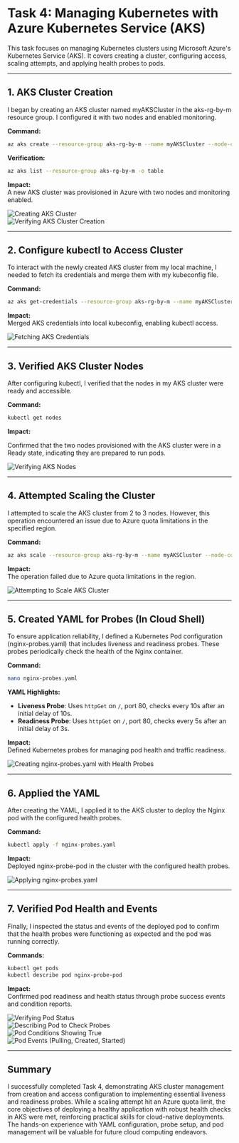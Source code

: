 
# Task 4: Managing Kubernetes with Azure Kubernetes Service (AKS)

This task focuses on managing Kubernetes clusters using Microsoft Azure's Kubernetes Service (AKS). It covers creating a cluster, configuring access, scaling attempts, and applying health probes to pods.

---

## 1. AKS Cluster Creation

I began by creating an AKS cluster named myAKSCluster in the aks-rg-by-m resource group. I configured it with two nodes and enabled monitoring.

**Command:**
```bash
az aks create --resource-group aks-rg-by-m --name myAKSCluster --node-count 2 --enable-addons monitoring --generate-ssh-keys --node-vm-size Standard_B2s
```

**Verification:**
```bash
az aks list --resource-group aks-rg-by-m -o table
```

**Impact:**  
A new AKS cluster was provisioned in Azure with two nodes and monitoring enabled.

![Creating AKS Cluster](Images/imagestask4/Screenshot%202025-07-12%20230719.png)  
![Verifying AKS Cluster Creation](Images/imagestask4/Screenshot%202025-07-12%20230731.png)

---

## 2. Configure kubectl to Access Cluster

To interact with the newly created AKS cluster from my local machine, I needed to fetch its credentials and merge them with my kubeconfig file.

**Command:**
```bash
az aks get-credentials --resource-group aks-rg-by-m --name myAKSCluster
```

**Impact:**  
Merged AKS credentials into local kubeconfig, enabling kubectl access.

![Fetching AKS Credentials](Images/imagestask4/Screenshot%202025-07-12%20230748.png)

---

## 3. Verified AKS Cluster Nodes

After configuring kubectl, I verified that the nodes in my AKS cluster were ready and accessible.

**Command:**
```bash
kubectl get nodes
```

**Impact:**  

 Confirmed that the two nodes provisioned with the AKS cluster were in a Ready state, indicating they are prepared to run pods.

![Verifying AKS Nodes](Images/imagestask4/Screenshot%202025-07-12%20230803.png)

---

## 4. Attempted Scaling the Cluster

I attempted to scale the AKS cluster from 2 to 3 nodes. However, this operation encountered an issue due to Azure quota limitations in the specified region.

**Command:**
```bash
az aks scale --resource-group aks-rg-by-m --name myAKSCluster --node-count 3
```

**Impact:**  
The operation failed due to Azure quota limitations in the region.

![Attempting to Scale AKS Cluster](Images/imagestask4/Screenshot%202025-07-12%20230819.png)

---

## 5. Created YAML for Probes (In Cloud Shell)

To ensure application reliability, I defined a Kubernetes Pod configuration (nginx-probes.yaml) that includes liveness and readiness probes. These probes periodically check the health of the Nginx container.

**Command:**
```bash
nano nginx-probes.yaml
```

**YAML Highlights:**

- **Liveness Probe**: Uses `httpGet` on `/`, port 80, checks every 10s after an initial delay of 10s.
- **Readiness Probe**: Uses `httpGet` on `/`, port 80, checks every 5s after an initial delay of 3s.

**Impact:**  
Defined Kubernetes probes for managing pod health and traffic readiness.

![Creating nginx-probes.yaml with Health Probes](Images/imagestask4/Screenshot%202025-07-12%20230834.png)

---

## 6. Applied the YAML

After creating the YAML, I applied it to the AKS cluster to deploy the Nginx pod with the configured health probes.

**Command:**
```bash
kubectl apply -f nginx-probes.yaml
```

**Impact:**  
Deployed nginx-probe-pod in the cluster with the configured health probes.

![Applying nginx-probes.yaml](Images/imagestask4/Screenshot%202025-07-12%20230849.png)

---

## 7. Verified Pod Health and Events

Finally, I inspected the status and events of the deployed pod to confirm that the health probes were functioning as expected and the pod was running correctly.

**Commands:**
```bash
kubectl get pods
kubectl describe pod nginx-probe-pod
```

**Impact:**  
Confirmed pod readiness and health status through probe success events and condition reports.

![Verifying Pod Status](Images/imagestask4/Screenshot%202025-07-12%20230904.png)  
![Describing Pod to Check Probes](Images/imagestask4/Screenshot%202025-07-12%20230920.png)  
![Pod Conditions Showing True](Images/imagestask4/Screenshot%202025-07-12%20230928.png)  
![Pod Events (Pulling, Created, Started)](Images/imagestask4/Screenshot%202025-07-12%20230933.png)

---

## Summary

I successfully completed Task 4, demonstrating AKS cluster management from creation and access configuration to implementing essential liveness and readiness probes. While a scaling attempt hit an Azure quota limit, the core objectives of deploying a healthy application with robust health checks in AKS were met, reinforcing practical skills for cloud-native deployments. The hands-on experience with YAML configuration, probe setup, and pod management will be valuable for future cloud computing endeavors. 